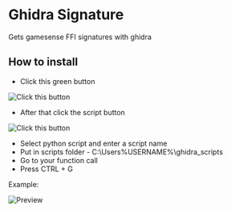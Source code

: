# Ghidra Signature
Gets gamesense FFI signatures with ghidra


## How to install
* Click this green button

![Click this button](https://i.imgur.com/u1dYJTy.png)

* After that click the script button

![Click this button](https://i.imgur.com/DSOckol.png)

* Select python script and enter a script name
* Put in scripts folder - C:\Users\%USERNAME%\ghidra_scripts
* Go to your function call
* Press CTRL + G



Example:

![Preview](https://i.imgur.com/VapwSl8.png)
